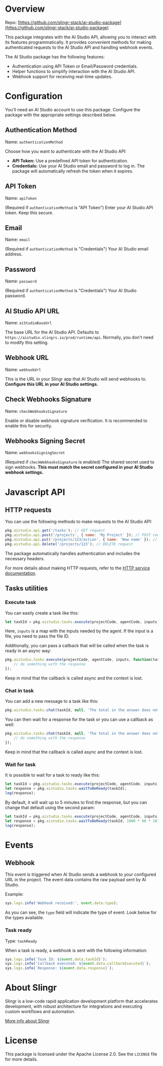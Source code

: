 # Overview

Repo: [https://github.com/slingr-stack/ai-studio-package](https://github.com/slingr-stack/ai-studio-package)

This package integrates with the AI Studio API, allowing you to interact with its features programmatically.  It provides convenient methods for making authenticated requests to the AI Studio API and handling webhook events.

The AI Studio package has the following features:

- Authentication using API Token or Email/Password credentials.
- Helper functions to simplify interaction with the AI Studio API.
- Webhook support for receiving real-time updates.


# Configuration

You'll need an AI Studio account to use this package. Configure the package with the appropriate settings described below.

## Authentication Method

Name: `authenticationMethod`

Choose how you want to authenticate with the AI Studio API:

- **API Token:** Use a predefined API token for authentication.
- **Credentials:**  Use your AI Studio email and password to log in.  The package will automatically refresh the token when it expires.

## API Token

Name: `apiToken`

(Required if `authenticationMethod` is "API Token") Enter your AI Studio API token.  Keep this secure.

## Email

Name: `email`

(Required if `authenticationMethod` is "Credentials") Your AI Studio email address.

## Password

Name: `password`

(Required if `authenticationMethod` is "Credentials")  Your AI Studio password.

## AI Studio API URL

Name: `aiStudioBaseUrl`

The base URL for the AI Studio API.  Defaults to `https://aistudio.slingrs.io/prod/runtime/api`.  Normally, you don't need to modify this setting.

## Webhook URL

Name: `webhookUrl`

This is the URL in your Slingr app that AI Studio will send webhooks to.  **Configure this URL in your AI Studio settings.**

## Check Webhooks Signature

Name: `checkWebhooksSignature`

Enable or disable webhook signature verification.  It is recommended to enable this for security.

## Webhooks Signing Secret

Name: `webhooksSigningSecret`

(Required if `checkWebhooksSignature` is enabled)  The shared secret used to sign webhooks.  **This must match the secret configured in your AI Studio webhook settings.**


# Javascript API

## HTTP requests

You can use the following methods to make requests to the AI Studio API:

```javascript
pkg.aistudio.api.get('/tasks'); // GET request
pkg.aistudio.api.post('/projects', { name: 'My Project' }); // POST request
pkg.aistudio.api.put('/projects/123/action', { name: 'New name' }); // PUT request
pkg.aistudio.api.delete('/projects/123'); // DELETE request
```

The package automatically handles authentication and includes the necessary headers.

For more details about making HTTP requests, refer to the [HTTP service documentation](https://github.com/slingr-stack/http-service).

## Tasks utilities

### Execute task

You can easily create a task like this:

```javascript
let taskId = pkg.aistudio.tasks.execute(projectCode, agentCode, inputs);  
```

Here, `inputs` is a map with the inputs needed by the agent. If the input is a file, you need to pass the file ID.

Additionally, you can pass a callback that will be called when the task is ready in an async way:

```javascript
pkg.aistudio.tasks.execute(projectCode, agentCode, inputs, function(taskId, response) {
    // do something with the response
});
```

Keep in mind that the callback is called async and the context is lost.

### Chat in task

You can add a new message to a task like this:

```javascript
pkg.aistudio.tasks.chat(taskId, null, 'The total in the answer does not match. Can you review it?');
```

You can then wait for a response for the task or you can use a callback as well:

```javascript
pkg.aistudio.tasks.chat(taskId, null, 'The total in the answer does not match. Can you review it?', null, function(taslId, response) {
    // do something with the response
});
```

Keep in mind that the callback is called async and the context is lost.

### Wait for task

It is possible to wait for a task to ready like this:

```javascript
let taskId = pkg.aistudio.tasks.execute(projectCode, agentCode, inputs);
let response = pkg.aistudio.tasks.waitToBeReady(taskId);
log(response);
```

By default, it will wait up to 5 minutes to find the response, but you can change that default using the second param:

```javascript
let taskId = pkg.aistudio.tasks.execute(projectCode, agentCode, inputs);
let response = pkg.aistudio.tasks.waitToBeReady(taskId, 1000 * 60 * 10);
log(response);
```

# Events

## Webhook

This event is triggered when AI Studio sends a webhook to your configured URL in the project. The event data contains the raw payload sent by AI Studio.

Example:

```javascript
sys.logs.info('Webhook received:', event.data.type);
```

As you can see, the `type` field will indicate the type of event. Look below for the types available.

### Task ready

Type: `taskReady`

When a task is ready, a webhook is sent with the following information:

```javascript
sys.logs.info(`Task ID: ${event.data.taskId}`);
sys.logs.info(`Callback executed: ${event.data.callbackExecuted}`);
sys.logs.info(`Response: ${event.data.response}`);
```

# About Slingr

Slingr is a low-code rapid application development platform that accelerates development, with robust architecture for integrations and executing custom workflows and automation.

[More info about Slingr](https://slingr.io)

# License

This package is licensed under the Apache License 2.0. See the `LICENSE` file for more details.
